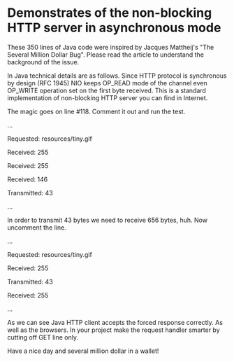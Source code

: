 Demonstrates of the non-blocking HTTP server in asynchronous mode
==========

These 350 lines of Java code were inspired by Jacques Mattheij's "The Several Million Dollar Bug".
Please read the article to understand the background of the issue. 


In Java technical details are as follows. Since HTTP protocol is synchronous by design (RFC 1945) NIO keeps OP_READ mode of the channel even OP_WRITE operation set on the first byte received.
This is a standard implementation of non-blocking HTTP server you can find in Internet. 

The magic goes on line #118. Comment it out and run the test.


...

Requested: resources/tiny.gif

Received: 255

Received: 255

Received: 146

Transmitted: 43

...


In order to transmit 43 bytes we need to receive 656 bytes, huh. Now uncomment the line.


...

Requested: resources/tiny.gif

Received: 255

Transmitted: 43

Received: 255

...


As we can see Java HTTP client accepts the forced response correctly. As well as the browsers. 
In your project make the request handler smarter by cutting off GET line only.


Have a nice day and several million dollar in a wallet!
